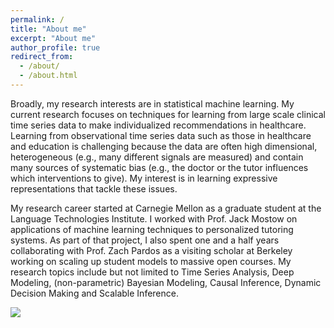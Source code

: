 ```yaml
---
permalink: /
title: "About me"
excerpt: "About me"
author_profile: true
redirect_from: 
  - /about/
  - /about.html
---
```

<p>Broadly, my research interests are in statistical machine learning. My current research focuses on techniques for learning from large scale clinical time series data to make individualized recommendations in healthcare. Learning from observational time series data such as those in healthcare and education is challenging because the data are often high dimensional, heterogeneous (e.g., many different signals are measured) and contain many sources of systematic bias (e.g., the doctor or the tutor influences which interventions to give). My interest is in learning expressive representations that tackle these issues.</p>

<p>My research career started at Carnegie Mellon as a graduate student at the Language Technologies Institute. I worked with Prof. Jack Mostow on applications of machine learning techniques to personalized tutoring systems. As part of that project, I also spent one and a half years collaborating with Prof. Zach Pardos as a visiting scholar at Berkeley working on scaling up student models to massive open courses. My research topics include but not limited to Time Series Analysis, Deep Modeling, (non-parametric) Bayesian Modeling, Causal Inference, Dynamic Decision Making and Scalable Inference.</p>

[![](https://img.youtube.com/vi/V6rmcAcMDmA/0.jpg)](https://www.youtube.com/watch?v=V6rmcAcMDmA "Click to play on Youtube.com")

